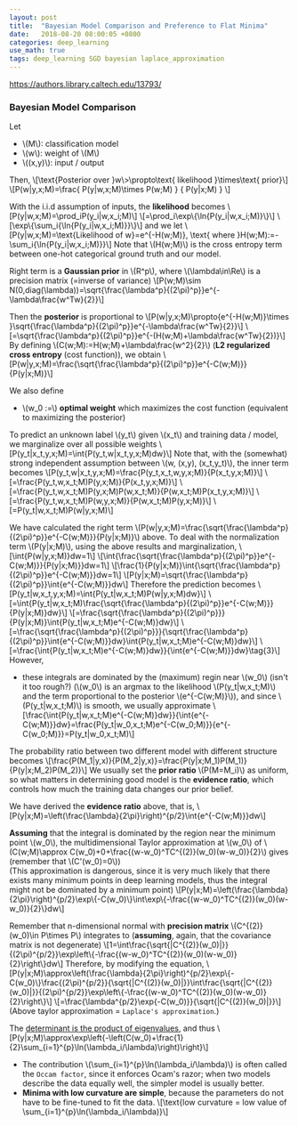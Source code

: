 ```yaml
---
layout: post
title:  "Bayesian Model Comparison and Preference to Flat Minima"
date:   2018-08-20 08:00:05 +0800
categories: deep_learning
use_math: true
tags: deep_learning SGD bayesian laplace_approximation
---
```


<a href="https://authors.library.caltech.edu/13793/" target="_blank">https://authors.library.caltech.edu/13793/</a>  


### Bayesian Model Comparison
Let 
* \\(M\\): classification model
* \\(w\\): weight of \\(M\\)
* \\((x,y)\\): input / output

Then,
\\[\text\{Posterior over \}w\\>\propto\text\{ likelihood \}\times\text\{ prior\}\\]
\\[P(w|y,x;M)=\frac\{
P(y|w,x;M)\times P(w;M)
\}
\{
P(y|x;M)
\}
\\]

With the i.i.d assumption of inputs, the __likelihood__ becomes
\\[P(y|w,x;M)=\prod\_iP(y\_i|w,x\_i;M)\\]
\\[=\prod\_i\exp\\{\ln\{P(y\_i|w,x\_i;M)\}\\}\\]
\\[\exp\\{\sum\_i\{\ln\{P(y\_i|w,x\_i;M)\}\}\\}\\]
and we let
\\[P(y|w,x;M)=\text\{Likelihood of w\}=e^\{-H(w;M)\}, \text\{ where \}H(w;M):=-\sum\_i\{\ln\{P(y\_i|w,x\_i;M)\}\}\\]
Note that \\(H(w;M)\\) is the cross entropy term between one-hot categorical ground truth and our model.

Right term is a __Gaussian prior__ in \\(R^p\\), where \\(\lambda\in\Re\\) is a precision matrix (=inverse of variance)
\\[P(w;M)\sim N(0,diag(\lambda))=\sqrt\{\frac\{\lambda^p\}\{(2\pi)^p\}\}e^\{-\lambda\frac\{w^Tw\}\{2\}\}\\]

Then the __posterior__ is proportional to
\\[P(w|y,x;M)\propto\{e^\{-H(w;M)\}\times \}\sqrt\{\frac\{\lambda^p\}\{(2\pi)^p\}\}e^\{-\lambda\frac\{w^Tw\}\{2\}\}\\]
\\[=\sqrt\{\frac\{\lambda^p\}\{(2\pi)^p\}\}e^\{-(H(w;M)+\lambda\frac\{w^Tw\}\{2\})\}\\]
By defining \\(C(w;M):=H(w;M)+\lambda\frac\{w^2\}\{2\}\\) (__L2 regularized cross entropy__ (cost function)), we obtain
\\[P(w|y,x;M)=\frac\{\sqrt\{\frac\{\lambda^p\}\{(2\pi)^p\}\}e^\{-C(w;M)\}\}\{P(y|x;M)\}\\]

We also define 
* \\(w_0 :=\\) __optimal weight__ which maximizes the cost function (equivalent to maximizing the posterior)

To predict an unknown label \\(y_t\\) given \\(x_t\\) and training data / model, we marginalize over all possible weights
\\[P(y_t|x_t,y,x;M)=\int\{P(y_t,w|x_t,y,x;M)dw\}\\]
Note that, with the (somewhat) strong independent assumption between \\(w, (x,y), (x_t,y_t)\\), the inner term becomes
\\[P(y_t,w|x_t,y,x;M)=\frac\{P(y_t,x_t,w,y,x;M)\}\{P(x_t,y,x;M)\}\\]
\\[=\frac\{P(y_t,w,x_t;M)P(y,x;M)\}\{P(x_t,y,x;M)\}\\]
\\[=\frac\{P(y_t,w,x_t;M)P(y,x;M)P(w,x_t;M)\}\{P(w,x_t;M)P(x_t,y,x;M)\}\\]
\\[=\frac\{P(y_t,w,x_t;M)P(w,y,x;M)\}\{P(w,x_t;M)P(y,x;M)\}\\]
\\[=P(y_t|w,x_t;M)P(w|y,x;M)\\]


We have calculated the right term \\(P(w|y,x;M)=\frac\{\sqrt\{\frac\{\lambda^p\}\{(2\pi)^p\}\}e^\{-C(w;M)\}\}\{P(y|x;M)\}\\) above. To deal with the normalization term \\(P(y|x;M)\\), using the above results and marginalization,
\\[\int{P(w|y,x;M)}dw=1\\]
\\[\int{\frac\{\sqrt\{\frac\{\lambda^p\}\{(2\pi)^p\}\}e^\{-C(w;M)\}\}\{P(y|x;M)\}}dw=1\\]
\\[\frac\{1\}\{P(y|x;M)\}\int{\sqrt\{\frac\{\lambda^p\}\{(2\pi)^p\}\}e^\{-C(w;M)\}}dw=1\\]
\\[P(y|x;M)=\sqrt\{\frac\{\lambda^p\}\{(2\pi)^p\}\}\int{e^\{-C(w;M)\}}dw\\]
Therefore the prediction becomes
\\[P(y_t|w,x_t,y,x;M)=\int\{P(y_t|w,x_t;M)P(w|y,x;M)dw\}\\]
\\[=\int\{P(y_t|w,x_t;M)\frac\{\sqrt\{\frac\{\lambda^p\}\{(2\pi)^p\}\}e^\{-C(w;M)\}\}\{P(y|x;M)\}dw\}\\]
\\[=\frac\{\sqrt\{\frac\{\lambda^p\}\{(2\pi)^p\}\}\}\{P(y|x;M)\}\int\{P(y_t|w,x_t;M)e^\{-C(w;M)\}dw\}\\]
\\[=\frac\{\sqrt\{\frac\{\lambda^p\}\{(2\pi)^p\}\}\}\{\sqrt\{\frac\{\lambda^p\}\{(2\pi)^p\}\}\int{e^\{-C(w;M)\}}dw\}\int\{P(y_t|w,x_t;M)e^\{-C(w;M)\}dw\}\\]
\\[=\frac\{\int\{P(y_t|w,x_t;M)e^\{-C(w;M)\}dw\}\}\{\int{e^\{-C(w;M)\}}dw\}\tag\{3\}\\]
However, 
* these integrals are dominated by the (maximum) regin near \\(w_0\\) (isn't it too rough?) (\\(w_0\\) is an argmax to the likelihood \\(P(y_t\|w,x_t;M)\\) and the term proportional to the posterior \\(e^\{-C(w;M)\}\\)), and since \\(P(y_t\|w,x_t;M)\\) is smooth, we usually approximate \\[\frac\{\int\{P(y_t\|w,x_t;M)e^\{-C(w;M)\}dw\}\}\{\int{e^\{-C(w;M)\}}dw\}=\frac\{P(y_t\|w_0,x_t;M)e^\{-C(w_0;M)\}\}\{e^\{-C(w_0;M)\}}=P(y_t\|w_0,x_t;M)\\]

The probability ratio between two different model with different structure becomes
\\[\frac\{P(M_1\|y,x)\}\{P(M_2\|y,x)\}=\frac\{P(y\|x;M\_1)P(M_1)\}\{P(y\|x;M\_2)P(M_2)\}\\]
We usually set the __prior ratio__ \\(P(M=M_i)\\) as uniform, so what matters in determining good model is the __evidence ratio__, which controls how much the training data changes our prior belief.

We have derived the __evidence ratio__ above, that is,
\\[P(y|x;M)=\left(\frac\{\lambda\}\{2\pi\}\right)^\{p/2\}\int{e^\{-C(w;M)\}}dw\\]

__Assuming__ that the integral is dominated by the region near the minimum point \\(w_0\\), the multidimensional Taylor approximation at \\(w_0\\) of \\(C(w;M)\approx C(w_0)+0+\frac\{(w-w_0)^TC^\{(2)\}(w_0)(w-w_0)\}\{2\}\\) gives (remember that \\(C'(w_0)=0\\))  
(This approximation is dangerous, since it is very much likely that there exists many minimum points in deep learning models, thus the integral might not be dominated by a minimum point)
\\[P(y\|x;M)=\left(\frac\{\lambda\}\{2\pi\}\right)^\{p/2\}\exp\\{-C(w_0)\\}\int\exp\\{-\frac\{(w-w_0)^TC^\{(2)\}(w_0)(w-w_0)\}\{2\}\\}dw\\]

Remember that n-dimensional normal with __precision matrix__ \\(C^\{(2)\}(w_0)\in P\times P\\) integrates to (__assuming__, again, that the covariance matrix is not degenerate)
\\[1=\int\frac\{\sqrt\{\|C^\{(2)\}(w_0)\|\}\}\{(2\pi)^\{p/2\}\}\exp\left\\{-\frac\{(w-w_0)^TC^\{(2)\}(w_0)(w-w_0)\}\{2\}\right\\}dw\\]
Therefore, by modifying the equation,
\\[P(y\|x;M)\approx\left(\frac\{\lambda\}\{2\pi\}\right)^\{p/2\}\exp\\{-C(w_0)\\}\frac\{(2\pi)^\{p/2\}\}\{\sqrt\{\|C^\{(2)\}(w_0)\|\}\}\int\frac\{\sqrt\{\|C^\{(2)\}(w_0)\|\}\}\{(2\pi)^\{p/2\}\}\exp\left\\{-\frac\{(w-w_0)^TC^\{(2)\}(w_0)(w-w_0)\}\{2\}\right\\}\\]
\\[=\frac\{\lambda^\{p/2\}\exp\{-C(w_0)\}\}\{\sqrt\{\|C^\{(2)\}(w_0)\|\}\}\\]
(Above taylor approximation = `Laplace's approximation`.)

The <a href="{{site.url}}/linear_algebra/2018/05/09/characteristic-equ.html#apps" target="blank">determinant is the product of eigenvalues</a>, and thus
\\[P(y\|x;M)\approx\exp\left{-\left(C(w_0)+\frac\{1\}\{2\}\sum\_\{i=1\}^\{p\}\ln(\lambda_i/\lambda)\right)\right}\\]
* The contribution \\(\sum\_\{i=1\}^\{p\}\ln(\lambda_i/\lambda)\\) is often called the `Occam factor`, since it enforces Ocam's razor; when two models describe the data equally well, the simpler model is usually better. 
* __Minima with low curvature are simple__, because the parameters do not have to be fine-tuned to fit the data.
\\[\text\{low curvature = low value of \sum\_\{i=1\}^\{p\}\ln(\lambda_i/\lambda)\}\\]
